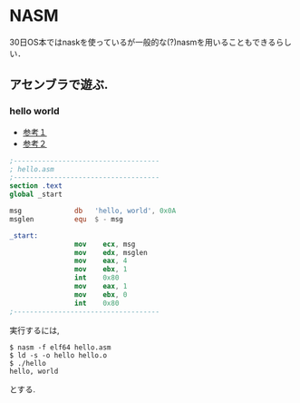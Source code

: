 # NASM 

30日OS本ではnaskを使っているが一般的な(?)nasmを用いることもできるらしい．

## アセンブラで遊ぶ.

### hello world

- [参考１](http://hironemu.hatenablog.com/entry/20090210/1234279094)
- [参考２](http://www.mztn.org/lxasm/asm01.html)

```nasm
;------------------------------------
; hello.asm
;------------------------------------
section .text
global _start

msg             db   'hello, world', 0x0A
msglen          equ  $ - msg

_start:
                mov    ecx, msg
                mov    edx, msglen
                mov    eax, 4
                mov    ebx, 1
                int    0x80
                mov    eax, 1
                mov    ebx, 0
                int    0x80
;------------------------------------

```

実行するには,

```
$ nasm -f elf64 hello.asm
$ ld -s -o hello hello.o
$ ./hello
hello, world
```
とする.



